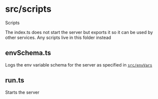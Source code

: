 # src/scripts

Scripts

The index.ts does not start the server but exports it so it can be used by other services.
Any scripts live in this folder instead

## envSchema.ts

Logs the env variable schema for the server as specified in [`src/envVars`](https://github.com/roninjin10/server-boilerplate/blob/main/src/Env.ts)

## run.ts

Starts the server
